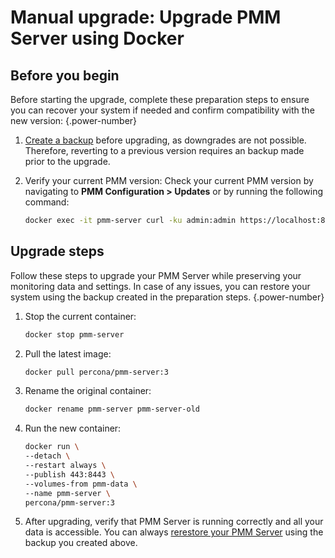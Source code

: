 # Manual upgrade: Upgrade PMM Server using Docker

## Before you begin

Before starting the upgrade, complete these preparation steps to ensure you can recover your system if needed and confirm compatibility with the new version:
{.power-number}

1. [Create a backup](../install-pmm/install-pmm-server/baremetal/docker/backup_container.md) before upgrading, as downgrades are not possible. Therefore, reverting to a previous version requires an backup made prior to the upgrade.

2. Verify your current PMM version: Check your current PMM version by navigating to **PMM Configuration > Updates** or by running the following command: 

    ```sh
    docker exec -it pmm-server curl -ku admin:admin https://localhost:8443/v1/version
    ```

## Upgrade steps

Follow these steps to upgrade your PMM Server while preserving your monitoring data and settings. In case of any issues, you can restore your system using the backup created in the preparation steps.
{.power-number}

1. Stop the current container:

    ```sh
    docker stop pmm-server
    ```
    
2. Pull the latest image:

    ```sh
    docker pull percona/pmm-server:3
    ```

3. Rename the original container:

    ```sh
    docker rename pmm-server pmm-server-old
    ```

4. Run the new container:

    ```sh
    docker run \
    --detach \
    --restart always \
    --publish 443:8443 \
    --volumes-from pmm-data \
    --name pmm-server \
    percona/pmm-server:3
    ```
    
5. After upgrading, verify that PMM Server is running correctly and all your data is accessible. You can always [rerestore your PMM Server](../install-pmm/install-pmm-server/baremetal/docker/restore_container.md) using the backup you created above.

